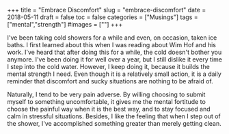 +++
title = "Embrace Discomfort"
slug = "embrace-discomfort"
date = 2018-05-11
draft = false
toc = false
categories = ["Musings"]
tags = ["mental","strength"]
#images = [""]
+++

I've been taking cold showers for a while and even, on occasion, taken ice baths. I first learned about this when I was reading about Wim Hof and his work. I've heard that after doing this for a while, the cold doesn't bother you anymore. I've been doing it for well over a year, but I still dislike it every time I step into the cold water. However, I keep doing it, because it builds the mental strength I need. Even though it is a relatively small action, it is a daily reminder that discomfort and sucky situations are nothing to be afraid of.

Naturally, I tend to be very pain adverse. By willing choosing to submit myself to something uncomfortable, it gives me the mental fortitude to choose the painful way when it is the best way, and to stay focused and calm in stressful situations. Besides, I like the feeling that when I step out of the shower, I've accomplished something greater than merely getting clean.
